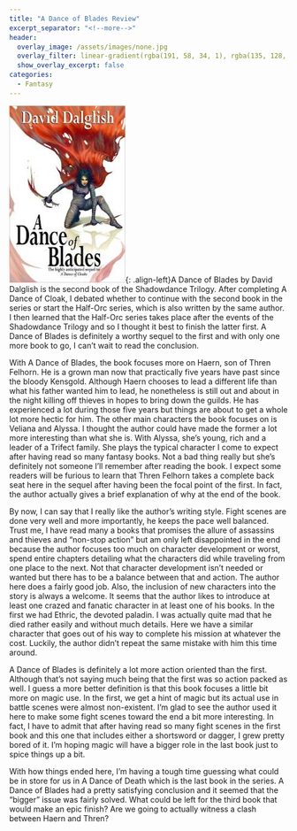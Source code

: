 ```yaml
---
title: "A Dance of Blades Review"
excerpt_separator: "<!--more-->"
header:
  overlay_image: /assets/images/none.jpg
  overlay_filter: linear-gradient(rgba(191, 58, 34, 1), rgba(135, 128, 120, 1))
  show_overlay_excerpt: false
categories:
  - Fantasy
---
```

![dance-of-blades-cover](/assets/images/dance-of-blades.jpg){: .align-left}A Dance of Blades by David Dalglish is the second book of the Shadowdance Trilogy. After completing A Dance of Cloak, I debated whether to continue with the second book in the series or start the Half-Orc series, which is also written by the same author. I then learned that the Half-Orc series takes place after the events of the Shadowdance Trilogy and so I thought it best to finish the latter first. A Dance of Blades is definitely a worthy sequel to the first and with only one more book to go, I can’t wait to read the conclusion.

With A Dance of Blades, the book focuses more on Haern, son of Thren Felhorn. He is a grown man now that practically five years have past since the bloody Kensgold. Although Haern chooses to lead a different life than what his father wanted him to lead, he nonetheless is still out and about in the night killing off thieves in hopes to bring down the guilds. He has experienced a lot during those five years but things are about to get a whole lot more hectic for him. The other main characters the book focuses on is Veliana and Alyssa. I thought the author could have made the former a lot more interesting than what she is. With Alyssa, she’s young, rich and a leader of a Trifect family. She plays the typical character I come to expect after having read so many fantasy books. Not a bad thing really but she’s definitely not someone I’ll remember after reading the book. I expect some readers will be furious to learn that Thren Felhorn takes a complete back seat here in the sequel after having been the focal point of the first. In fact, the author actually gives a brief explanation of why at the end of the book.

By now, I can say that I really like the author’s writing style. Fight scenes are done very well and more importantly, he keeps the pace well balanced. Trust me, I have read many a books that promises the allure of assassins and thieves and “non-stop action” but am only left disappointed in the end because the author focuses too much on character development or worst, spend entire chapters detailing what the characters did while traveling from one place to the next. Not that character development isn’t needed or wanted but there has to be a balance between that and action. The author here does a fairly good job. Also, the inclusion of new characters into the story is always a welcome. It seems that the author likes to introduce at least one crazed and fanatic character in at least one of his books. In the first we had Ethric, the devoted paladin. I was actually quite mad that he died rather easily and without much details. Here we have a similar character that goes out of his way to complete his mission at whatever the cost. Luckily, the author didn’t repeat the same mistake with him this time around.

A Dance of Blades is definitely a lot more action oriented than the first. Although that’s not saying much being that the first was so action packed as well. I guess a more better definition is that this book focuses a little bit more on magic use. In the first, we get a hint of magic but its actual use in battle scenes were almost non-existent. I’m glad to see the author used it here to make some fight scenes toward the end a bit more interesting. In fact, I have to admit that after having read so many fight scenes in the first book and this one that includes either a shortsword or dagger, I grew pretty bored of it. I’m hoping magic will have a bigger role in the last book just to spice things up a bit.

With how things ended here, I’m having a tough time guessing what could be in store for us in A Dance of Death which is the last book in the series. A Dance of Blades had a pretty satisfying conclusion and it seemed that the “bigger” issue was fairly solved. What could be left for the third book that would make an epic finish? Are we going to actually witness a clash between Haern and Thren?